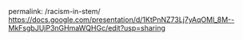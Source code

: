 permalink: /racism-in-stem/
https://docs.google.com/presentation/d/1KtPnNZ73Lj7yAqOMl_8M--MkFsgbJUjP3nGHmaWQHGc/edit?usp=sharing
